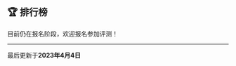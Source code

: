 
<br/>

## 🏆 排行榜

<p class="text-center">目前仍在报名阶段，欢迎报名参加评测！</p>
<hr/>
<p class="text-center">最后更新于<strong>2023年4月4日</strong></p>
